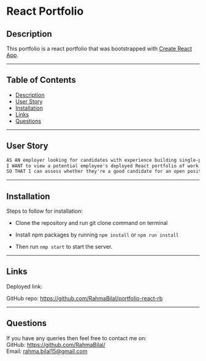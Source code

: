 # React Portfolio

## Description

This portfolio is a react portfolio that was bootstrapped with [Create React App](https://github.com/facebook/create-react-app).

---

## Table of Contents

- [Description](#description)
- [User Story](#user-story)
- [Installation](#installation)
- [Links](#links)
- [Questions](#questions)

---

## User Story

```md
AS AN employer looking for candidates with experience building single-page applications
I WANT to view a potential employee's deployed React portfolio of work samples
SO THAT I can assess whether they're a good candidate for an open position.
```

---

## Installation

Steps to follow for installation:

- Clone the repository and run git clone command on terminal

- Install npm packages by running `npm install` or `npm run install`

- Then run `nmp start` to start the server.

---

## Links

Deployed link: 

GitHub repo: https://github.com/RahmaBilal/portfolio-react-rb

---

## Questions

If you have any queries then feel free to contact me on:
<br>
GitHub: https://github.com/RahmaBilal/
<br>
Email: rahma.bilal15@gmail.com

